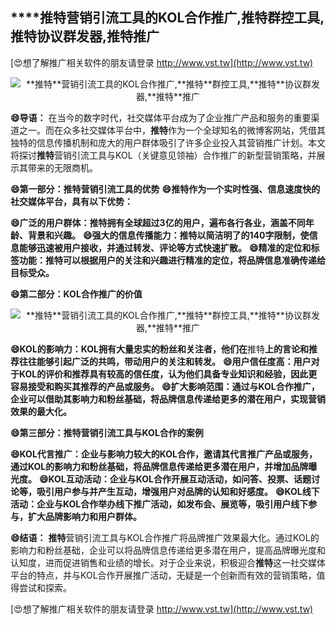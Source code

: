## ****推特**营销引流工具的KOL合作推广,**推特**群控工具,**推特**协议群发器,**推特**推广**

[😍想了解推广相关软件的朋友请登录 http://www.vst.tw](http://www.vst.tw)

 <center><img src="https://vst.tw/MP4/tuiguang/png/6.png" alt="**推特**营销引流工具的KOL合作推广,**推特**群控工具,**推特**协议群发器,**推特**推广"></center>

**😄导语：**
在当今的数字时代，社交媒体平台成为了企业推广产品和服务的重要渠道之一。而在众多社交媒体平台中，**推特**作为一个全球知名的微博客网站，凭借其独特的信息传播机制和庞大的用户群体吸引了许多企业投入其营销推广计划。本文将探讨**推特**营销引流工具与KOL（关键意见领袖）合作推广的新型营销策略，并展示其带来的无限商机。

**😄第一部分：**推特**营销引流工具的优势**
**😄**推特**作为一个实时性强、信息速度快的社交媒体平台，具有以下优势：**

**😄广泛的用户群体：**推特**拥有全球超过3亿的用户，遍布各行各业，涵盖不同年龄、背景和兴趣。**
**😄强大的信息传播能力：**推特**以简洁明了的140字限制，使信息能够迅速被用户接收，并通过转发、评论等方式快速扩散。**
**😄精准的定位和标签功能：**推特**可以根据用户的关注和兴趣进行精准的定位，将品牌信息准确传递给目标受众。**

**😄第二部分：KOL合作推广的价值**

 <center><img src="https://vst.tw/MP4/tuiguang/png/4.png" alt="**推特**营销引流工具的KOL合作推广,**推特**群控工具,**推特**协议群发器,**推特**推广"></center>

**😄KOL的影响力：KOL拥有大量忠实的粉丝和关注者，他们在**推特**上的言论和推荐往往能够引起广泛的共鸣，带动用户的关注和转发。**
**😄用户信任度高：用户对于KOL的评价和推荐具有较高的信任度，认为他们具备专业知识和经验，因此更容易接受和购买其推荐的产品或服务。**
**😄扩大影响范围：通过与KOL合作推广，企业可以借助其影响力和粉丝基础，将品牌信息传递给更多的潜在用户，实现营销效果的最大化。**

**😄第三部分：**推特**营销引流工具与KOL合作的案例**

**😄KOL代言推广：企业与影响力较大的KOL合作，邀请其代言推广产品或服务，通过KOL的影响力和粉丝基础，将品牌信息传递给更多潜在用户，并增加品牌曝光度。**
**😄KOL互动活动：企业与KOL合作开展互动活动，如问答、投票、话题讨论等，吸引用户参与并产生互动，增强用户对品牌的认知和好感度。**
**😄KOL线下活动：企业与KOL合作举办线下推广活动，如发布会、展览等，吸引用户线下参与，扩大品牌影响力和用户群体。**

**😄结语：**
**推特**营销引流工具与KOL合作推广将品牌推广效果最大化。通过KOL的影响力和粉丝基础，企业可以将品牌信息传递给更多潜在用户，提高品牌曝光度和认知度，进而促进销售和业绩的增长。对于企业来说，积极迎合**推特**这一社交媒体平台的特点，并与KOL合作开展推广活动，无疑是一个创新而有效的营销策略，值得尝试和探索。

[😍想了解推广相关软件的朋友请登录 http://www.vst.tw](http://www.vst.tw)



